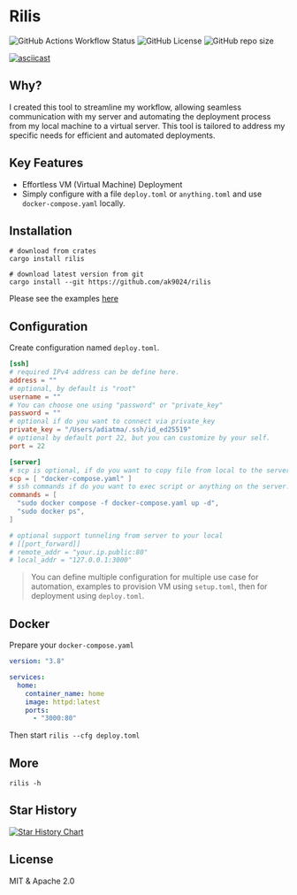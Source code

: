 # Rilis

![GitHub Actions Workflow Status](https://img.shields.io/github/actions/workflow/status/ak9024/rilis/ci.yml?style=for-the-badge) ![GitHub License](https://img.shields.io/github/license/ak9024/rilis?style=for-the-badge) ![GitHub repo size](https://img.shields.io/github/repo-size/ak9024/rilis?style=for-the-badge)

[![asciicast](https://asciinema.org/a/680727.svg)](https://asciinema.org/a/680727)

## Why?

I created this tool to streamline my workflow, allowing seamless communication with my server and automating the deployment process from my local machine to a virtual server. This tool is tailored to address my specific needs for efficient and automated deployments.

## Key Features

- Effortless VM (Virtual Machine) Deployment
- Simply configure with a file `deploy.toml` or `anything.toml` and use `docker-compose.yaml` locally.


## Installation

```shell
# download from crates
cargo install rilis

# download latest version from git
cargo install --git https://github.com/ak9024/rilis
```

Please see the examples [here](https://github.com/ak9024/examples-rilis)

## Configuration

Create configuration named `deploy.toml`.

```toml
[ssh]
# required IPv4 address can be define here.
address = ""
# optional, by default is "root"
username = ""
# You can choose one using "password" or "private_key"
password = ""
# optional if do you want to connect via private_key
private_key = "/Users/adiatma/.ssh/id_ed25519"
# optional by default port 22, but you can customize by your self.
port = 22

[server]
# scp is optional, if do you want to copy file from local to the server, can be define here.
scp = [ "docker-compose.yaml" ]
# ssh commands if do you want to exec script or anything on the server.
commands = [
  "sudo docker compose -f docker-compose.yaml up -d",
  "sudo docker ps",
]

# optional support tunneling from server to your local
# [[port_forward]]
# remote_addr = "your.ip.public:80"
# local_addr = "127.0.0.1:3000"
```

> You can define multiple configuration for multiple use case for automation, examples to provision VM using `setup.toml`, then for deployment using `deploy.toml`.

## Docker

Prepare your `docker-compose.yaml`

```yaml
version: "3.8"

services:
  home:
    container_name: home
    image: httpd:latest
    ports:
      - "3000:80"
```

Then start `rilis --cfg deploy.toml`

## More

```shell
rilis -h
```

## Star History

<a href="https://star-history.com/#ak9024/rilis&Timeline">
 <picture>
   <source media="(prefers-color-scheme: dark)" srcset="https://api.star-history.com/svg?repos=ak9024/rilis&type=Timeline&theme=dark" />
   <source media="(prefers-color-scheme: light)" srcset="https://api.star-history.com/svg?repos=ak9024/rilis&type=Timeline" />
   <img alt="Star History Chart" src="https://api.star-history.com/svg?repos=ak9024/rilis&type=Timeline" />
 </picture>
</a>

## License

MIT & Apache 2.0
